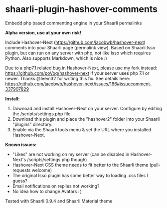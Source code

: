 # shaarli-plugin-hashover-comments
Embedd php based commenting engine in your Shaarli permalinks

**Alpha version, use at your own risk!**

Include Hashover-Next (https://github.com/jacobwb/hashover-next) comments into your Shaarli page (permalink view). Based on Shaarli Isso plugin, but can run on any server with php, not like Isso which requires Python. Also supports Markdown, which is nice :)

Due to a php7.1 related bug in Hashover-Next, please use my fork instead: https://github.com/poVoq/hashover-next if your server uses php 7.1 or newer. Thanks @leem32 for writing this fix. See details here: https://github.com/jacobwb/hashover-next/issues/186#issuecomment-337907829

**Install:** 
1. Downoad and install Hashover-Next on your server. Configure by editing the /scripts/settings.php file.
2. Download this plugin and place the "hashover2" folder into your Shaarli "plugins" directory. 
3. Enable via the Shaarli tools menu & set the URL where you installed Hashover-Next.

**Known issues:**
- "Likes" are not working on my server (can be disabled in Hashover-Next's /scripts/settings.php though)
- Hashover-Next CSS theme needs to fit better to the Shaarli theme (pull-requests welcome)
- The original Isso plugin has some better way to loading .css files I guess?
- Email notifications on replies not working?
- No idea how to change Avatars :(

Tested with Shaarli 0.9.4 and Shaarli Material theme
